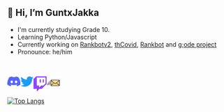 ## 👋 Hi, I’m GuntxJakka
- I'm currently studying Grade 10.
- Learning Python/Javascript
- Currently working on [Rankbotv2](https://github.com/gxjakkap/rankbotv2), [thCovid](https://github.com/gxjakkap/thCovid), [Rankbot](https://github.com/gxjakkap/rankbot) and [g;ode project](https://github.com/gxjakkap/godeapi)
- Pronounce: he/him

<br />
<br />
<a href="https://discordapp.com/users/480228633525354506">
  <img align="left" alt="maybeimgg#8110" width="30px" src="https://raw.githubusercontent.com/gxjakkap/gxjakkap/main/img/discord.svg" />
</a>
<a href="https://twitter.com/guntxjakka">
  <img align="left" alt="@guntxjakka" width="30px" src="https://raw.githubusercontent.com/gxjakkap/gxjakkap/main/img/twitter.svg" />
</a>
<a href="https://twitch.com/guntxjakka">
  <img align="left" alt="guntxjakka" width="30px" src="https://raw.githubusercontent.com/gxjakkap/gxjakkap/main/img/twitch.svg" />
</a>
<a href="mailto:gunt@guntxjakka.me">
  <img align="left" alt="mail" width="30px" src="https://raw.githubusercontent.com/gxjakkap/gxjakkap/main/img/email.png" />
</a>
<br />
<br />

[![Top Langs](https://github-readme-stats.vercel.app/api/top-langs/?username=gxjakkap&layout=compact&theme=dark)](https://github.com/anuraghazra/github-readme-stats)
